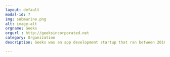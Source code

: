 ```yaml
---
layout: default
modal-id: 7
img: submarine.png
alt: image-alt
orgname: Geeks
orgurl : http://geeksincorporated.net
category: Organization
description: Geeks was an app development startup that ran between 2010-2012 and is currently on a hiatus.

---
```

